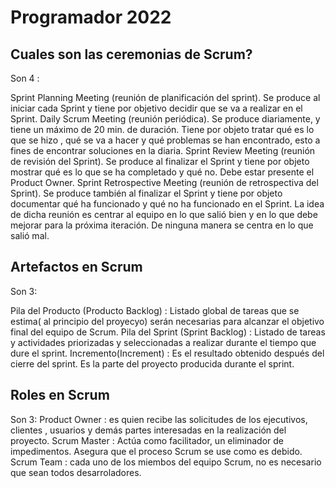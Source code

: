 # Programador 2022

## Cuales son las ceremonias de Scrum?
Son 4 :

Sprint Planning Meeting (reunión de planificación del sprint). Se produce al iniciar cada
Sprint y tiene por objetivo decidir que se va a realizar en el Sprint.
Daily Scrum Meeting (reunión periódica). Se produce diariamente, y tiene un máximo de
20 min. de duración. Tiene por objeto tratar qué es lo que se hizo , qué se va a hacer y
qué problemas se han encontrado, esto a fines de encontrar soluciones en la diaria.
Sprint Review Meeting (reunión de revisión del Sprint). Se produce al finalizar el Sprint y
tiene por objeto mostrar qué es lo que se ha completado y qué no. Debe estar presente el
Product Owner.
Sprint Retrospective Meeting (reunión de retrospectiva del Sprint). Se produce también al
finalizar el Sprint y tiene por objeto documentar qué ha funcionado y qué no ha funcionado
en el Sprint. La idea de dicha reunión es centrar al equipo en lo que salió bien y en lo que
debe mejorar para la próxima iteración. De ninguna manera se centra en lo que salió mal.


## Artefactos  en Scrum

Son 3:

Pila del Producto (Producto Backlog) : Listado global de tareas que se estima( al principio del proyecyo)
serán necesarias para alcanzar el objetivo final del equipo de Scrum.
Pila del Sprint (Sprint Backlog) : Listado de tareas y actividades priorizadas y seleccionadas a realizar 
durante el tiempo que dure el sprint.
Incremento(Increment) : Es el resultado obtenido después del cierre del sprint.
Es la parte del proyecto producida durante el sprint. 


## Roles en Scrum
Son 3:
Product Owner : es quien recibe las solicitudes de los ejecutivos, clientes , usuarios y demás partes interesadas en la realización del proyecto.
Scrum Master : Actúa como facilitador, un eliminador de impedimentos. Asegura que el proceso Scrum se use
como es debido.
Scrum Team : cada uno de los miembos del equipo Scrum, no es necesario que sean todos desarroladores.
